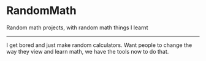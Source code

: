 # RandomMath
Random math projects, with random math things I learnt


--------------------------------------------------------------------------------


I get bored and just make random calculators. Want people to change the way they view and learn math, we have the tools now to do that. 
